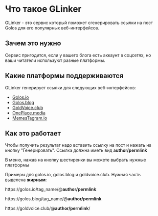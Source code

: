 # Что такое GLinker

GLinker - это сервис который поможет сгенерировать ссылки на пост Golos для
его популярных веб-интерфейсов.

## Зачем это нужно

Сервис пригодится, если у вашего блога есть аккаунт в соцсетях, но ваши читатели
используют разные платформы.

## Какие платформы поддерживаются

GLinker генерирует ссылки для следующих веб-интерфейсов:

* [Golos.io](https://golos.io/)
* [Golos.blog](https://golos.blog/)
* [GoldVoice.club](https://goldvoice.club/)
* [OnePlace.media](https://oneplace.media/g/)
* [MemesTagram.io](https://memestagram.io)

## Как это работает

Чтобы получить результат надо вставить ссылку на пост и нажать на кнопку "Генерировать".
Ссылка должна иметь вид **author/permlink**

В меню, нажав на кнопку шестиренки вы можете выбрать нужные платформы 

Примеры для golos.io, golos.blog и goldvoice.club. Нужная часть выделена **жирным**:

https&#58;//golos.io/tag_name/@**author/permlink**

https&#58;//golos.blog/tag_name/@**author/permlink**

https&#58;//goldvoice.club/@**author/permlink**/
